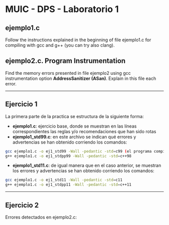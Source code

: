 # MUIC - DPS - Laboratorio 1

## ejemplo1.c

Follow the instructions explained in the beginning of file ejemplo1.c for compiling with gcc and g++ (you can try also clang). 

## ejemplo2.c. Program Instrumentation

Find the memory errors presented in file ejemplo2 using gcc instrumentation option **AddressSanitizer (ASan)**.
Explain in this file each error.

---
## Ejercicio 1
La primera parte de la practica se estructura de la siguiente forma:
- **ejemplo1.c**: ejercicio base, donde se muestran en las líneas correspondientes las reglas y/o recomendaciones que han sido rotas
- **ejemplo1_std99.c**: en este archivo se indican qué errores y advertencias se han obtenido corriendo los comandos:
```sh
gcc ejemplo1.c -o ej1_std99 -Wall -pedantic -std=c99 (el programa compila sin warnings ni errores para esta versión)
g++ ejemplo1.c -o ej1_stdpp99 -Wall -pedantic -std=c++98
```
- **ejemplo1_std11.c**: de igual manera que en el caso anterior, se muestran los errores y advertencias se han obtenido corriendo los comandos:
```sh
gcc ejemplo1.c -o ej1_std11 -Wall -pedantic -std=c11
g++ ejemplo1.c -o ej1_stdpp11 -Wall -pedantic -std=c++11 
```
---
## Ejercicio 2
Errores detectados en ejemplo2.c:
